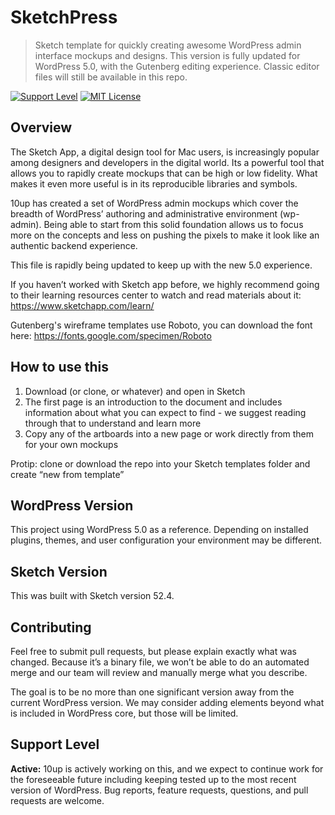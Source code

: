 # SketchPress

> Sketch template for quickly creating awesome WordPress admin interface mockups and designs. This version is fully updated for WordPress 5.0, with the Gutenberg editing experience. Classic editor files will still be available in this repo.

[![Support Level](https://img.shields.io/badge/support-active-green.svg)](#support-level) [![MIT License](https://img.shields.io/github/license/10up/SketchPress.svg)](https://github.com/10up/SketchPress/blob/develop/LICENSE.md)


## Overview

The Sketch App, a digital design tool for Mac users, is increasingly popular among designers and developers in the digital world. Its a powerful tool that allows you to rapidly create mockups that can be high or low fidelity. What makes it even more useful is in its reproducible libraries and symbols.

10up has created a set of WordPress admin mockups which cover the breadth of WordPress’ authoring and administrative environment (wp-admin). Being able to start from this solid foundation allows us to focus more on the concepts and less on pushing the pixels to make it look like an authentic backend experience.  

This file is rapidly being updated to keep up with the new 5.0 experience. 

If you haven’t worked with Sketch app before, we highly recommend going to their learning resources center to watch and read materials about it: https://www.sketchapp.com/learn/

Gutenberg's wireframe templates use Roboto, you can download the font here:
https://fonts.google.com/specimen/Roboto

## How to use this

1. Download (or clone, or whatever) and open in Sketch
2. The first page is an introduction to the document and includes information about what you can expect to find - we suggest reading through that to understand and learn more
3. Copy any of the artboards into a new page or work directly from them for your own mockups

Protip: clone or download the repo into your Sketch templates folder and create “new from template”

## WordPress Version

This project using WordPress 5.0 as a reference. Depending on installed plugins, themes, and user configuration your environment may be different.

## Sketch Version

This was built with Sketch version 52.4.

## Contributing

Feel free to submit pull requests, but please explain exactly what was changed. Because it’s a binary file, we won’t be able to do an automated merge and our team will review and manually merge what you describe.

The goal is to be no more than one significant version away from the current WordPress version. We may consider adding elements beyond what is included in WordPress core, but those will be limited.

## Support Level

**Active:** 10up is actively working on this, and we expect to continue work for the foreseeable future including keeping tested up to the most recent version of WordPress.  Bug reports, feature requests, questions, and pull requests are welcome.
